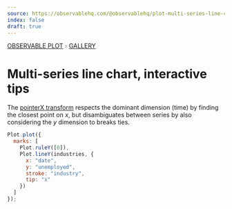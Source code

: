 ```yaml
---
source: https://observablehq.com/@observablehq/plot-multi-series-line-chart-interactive-tips
index: false
draft: true
---
```


<div style="color: grey; font: 13px/25.5px var(--sans-serif); text-transform: uppercase;"><h1 style="display: none;">Plot: Multi-series line chart, interactive tips</h1><a href="/plot">Observable Plot</a> › <a href="/@observablehq/plot-gallery">Gallery</a></div>

# Multi-series line chart, interactive tips

The [pointerX transform](https://observablehq.com/plot/interactions/pointer) respects the dominant dimension (time) by finding the closest point on _x_, but disambiguates between series by also considering the _y_ dimension to breaks ties.

```js echo
Plot.plot({
  marks: [
    Plot.ruleY([0]),
    Plot.lineY(industries, {
      x: "date",
      y: "unemployed",
      stroke: "industry",
      tip: "x"
    })
  ]
});
```
